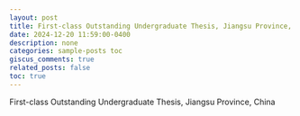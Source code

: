 ```yaml
---
layout: post
title: First-class Outstanding Undergraduate Thesis, Jiangsu Province, China
date: 2024-12-20 11:59:00-0400
description: none
categories: sample-posts toc
giscus_comments: true
related_posts: false
toc: true
---
```


First-class Outstanding Undergraduate Thesis, Jiangsu Province, China

